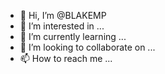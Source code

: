 - 👋 Hi, I’m @BLAKEMP
- 👀 I’m interested in ...
- 🌱 I’m currently learning ...
- 💞️ I’m looking to collaborate on ...
- 📫 How to reach me ...

<!---
BLAKEMP/BLAKEMP is a ✨ special ✨ repository because its `README.md` (this file) appears on your GitHub profile.
You can click the Preview link to take a look at your changes.
--->
